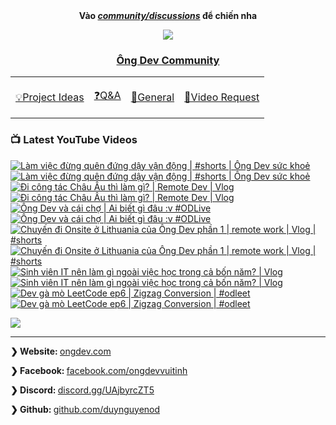 <div align="center">
      <b
        >Vào
        <a href="https://github.com/OngDev/community/discussions"
          ><i>community/discussions</i></a
        >
        để chiến nha</b
      >

<img
    src="https://raw.githubusercontent.com/thuanpham2311/img/master/ongDevCharacters/4.png"
  />

### [Ông Dev Community](https://github.com/OngDev/community/discussions)

  <b>
    <table>
      <tr>
        <td>
          <a
            href="https://github.com/OngDev/community/discussions/categories/project-ideas"
            ><p>💡Project Ideas</p></a
          >
        </td>
        <td>
          <a
            href="https://github.com/OngDev/community/discussions/categories/q-a"
            ><p>❓Q&A</p></a
          >
        </td>
        <td>
          <a
            href="https://github.com/OngDev/community/discussions/categories/general"
            ><p>💬General</p></a
          >
        </td>
        <td>
          <a
            href="https://github.com/OngDev/community/discussions/categories/video-request"
            ><p>🎥Video Request</p></a
          >
        </td>
      </tr>
    </table>
  </b>
</div>

### 📺 Latest YouTube Videos

<!-- BEGIN YOUTUBE-CARDS -->
[![Làm việc đừng quên đứng dậy vận động | #shorts | Ông Dev sức khoẻ](https://ytcards.demolab.com/?id=ncJ8WkZrjfQ&title=L%C3%A0m+vi%E1%BB%87c+%C4%91%E1%BB%ABng+qu%C3%AAn+%C4%91%E1%BB%A9ng+d%E1%BA%ADy+v%E1%BA%ADn+%C4%91%E1%BB%99ng+%7C+%23shorts+%7C+%C3%94ng+Dev+s%E1%BB%A9c+kho%E1%BA%BB&timestamp=1665137792&background_color=%230d1117&title_color=%23ffffff&stats_color=%23dedede&width=250&duration=30 "Làm việc đừng quên đứng dậy vận động | #shorts | Ông Dev sức khoẻ")](https://www.youtube.com/watch?v=ncJ8WkZrjfQ#gh-dark-mode-only)[![Làm việc đừng quên đứng dậy vận động | #shorts | Ông Dev sức khoẻ](https://ytcards.demolab.com/?id=ncJ8WkZrjfQ&title=L%C3%A0m+vi%E1%BB%87c+%C4%91%E1%BB%ABng+qu%C3%AAn+%C4%91%E1%BB%A9ng+d%E1%BA%ADy+v%E1%BA%ADn+%C4%91%E1%BB%99ng+%7C+%23shorts+%7C+%C3%94ng+Dev+s%E1%BB%A9c+kho%E1%BA%BB&timestamp=1665137792&background_color=%23ffffff&title_color=%2324292f&stats_color=%2357606a&width=250&duration=30 "Làm việc đừng quên đứng dậy vận động | #shorts | Ông Dev sức khoẻ")](https://www.youtube.com/watch?v=ncJ8WkZrjfQ#gh-light-mode-only)
[![Đi công tác Châu Âu thì làm gì? | Remote Dev | Vlog](https://ytcards.demolab.com/?id=LFfv7v5MWNk&title=%C4%90i+c%C3%B4ng+t%C3%A1c+Ch%C3%A2u+%C3%82u+th%C3%AC+l%C3%A0m+g%C3%AC%3F+%7C+Remote+Dev+%7C+Vlog&timestamp=1665068509&background_color=%230d1117&title_color=%23ffffff&stats_color=%23dedede&width=250&duration=765 "Đi công tác Châu Âu thì làm gì? | Remote Dev | Vlog")](https://www.youtube.com/watch?v=LFfv7v5MWNk#gh-dark-mode-only)[![Đi công tác Châu Âu thì làm gì? | Remote Dev | Vlog](https://ytcards.demolab.com/?id=LFfv7v5MWNk&title=%C4%90i+c%C3%B4ng+t%C3%A1c+Ch%C3%A2u+%C3%82u+th%C3%AC+l%C3%A0m+g%C3%AC%3F+%7C+Remote+Dev+%7C+Vlog&timestamp=1665068509&background_color=%23ffffff&title_color=%2324292f&stats_color=%2357606a&width=250&duration=765 "Đi công tác Châu Âu thì làm gì? | Remote Dev | Vlog")](https://www.youtube.com/watch?v=LFfv7v5MWNk#gh-light-mode-only)
[![Ông Dev và cái chợ | Ai biết gì đâu :v #ODLive](https://ytcards.demolab.com/?id=4VQzNAqzPxo&title=%C3%94ng+Dev+v%C3%A0+c%C3%A1i+ch%E1%BB%A3+%7C+Ai+bi%E1%BA%BFt+g%C3%AC+%C4%91%C3%A2u+%3Av+%23ODLive&timestamp=1664900126&background_color=%230d1117&title_color=%23ffffff&stats_color=%23dedede&width=250&duration=7671 "Ông Dev và cái chợ | Ai biết gì đâu :v #ODLive")](https://www.youtube.com/watch?v=4VQzNAqzPxo#gh-dark-mode-only)[![Ông Dev và cái chợ | Ai biết gì đâu :v #ODLive](https://ytcards.demolab.com/?id=4VQzNAqzPxo&title=%C3%94ng+Dev+v%C3%A0+c%C3%A1i+ch%E1%BB%A3+%7C+Ai+bi%E1%BA%BFt+g%C3%AC+%C4%91%C3%A2u+%3Av+%23ODLive&timestamp=1664900126&background_color=%23ffffff&title_color=%2324292f&stats_color=%2357606a&width=250&duration=7671 "Ông Dev và cái chợ | Ai biết gì đâu :v #ODLive")](https://www.youtube.com/watch?v=4VQzNAqzPxo#gh-light-mode-only)
[![Chuyến đi Onsite ở Lithuania  của Ông Dev phần 1 | remote work | Vlog | #shorts](https://ytcards.demolab.com/?id=S59SRIGd820&title=Chuy%E1%BA%BFn+%C4%91i+Onsite+%E1%BB%9F+Lithuania++c%E1%BB%A7a+%C3%94ng+Dev+ph%E1%BA%A7n+1+%7C+remote+work+%7C+Vlog+%7C+%23shorts&timestamp=1663160416&background_color=%230d1117&title_color=%23ffffff&stats_color=%23dedede&width=250&duration=60 "Chuyến đi Onsite ở Lithuania  của Ông Dev phần 1 | remote work | Vlog | #shorts")](https://www.youtube.com/watch?v=S59SRIGd820#gh-dark-mode-only)[![Chuyến đi Onsite ở Lithuania  của Ông Dev phần 1 | remote work | Vlog | #shorts](https://ytcards.demolab.com/?id=S59SRIGd820&title=Chuy%E1%BA%BFn+%C4%91i+Onsite+%E1%BB%9F+Lithuania++c%E1%BB%A7a+%C3%94ng+Dev+ph%E1%BA%A7n+1+%7C+remote+work+%7C+Vlog+%7C+%23shorts&timestamp=1663160416&background_color=%23ffffff&title_color=%2324292f&stats_color=%2357606a&width=250&duration=60 "Chuyến đi Onsite ở Lithuania  của Ông Dev phần 1 | remote work | Vlog | #shorts")](https://www.youtube.com/watch?v=S59SRIGd820#gh-light-mode-only)
[![Sinh viên IT nên làm gì ngoài việc học trong cả bốn năm? | Vlog](https://ytcards.demolab.com/?id=QTUEUad-rfc&title=Sinh+vi%C3%AAn+IT+n%C3%AAn+l%C3%A0m+g%C3%AC+ngo%C3%A0i+vi%E1%BB%87c+h%E1%BB%8Dc+trong+c%E1%BA%A3+b%E1%BB%91n+n%C4%83m%3F+%7C+Vlog&timestamp=1662388208&background_color=%230d1117&title_color=%23ffffff&stats_color=%23dedede&width=250&duration=461 "Sinh viên IT nên làm gì ngoài việc học trong cả bốn năm? | Vlog")](https://www.youtube.com/watch?v=QTUEUad-rfc#gh-dark-mode-only)[![Sinh viên IT nên làm gì ngoài việc học trong cả bốn năm? | Vlog](https://ytcards.demolab.com/?id=QTUEUad-rfc&title=Sinh+vi%C3%AAn+IT+n%C3%AAn+l%C3%A0m+g%C3%AC+ngo%C3%A0i+vi%E1%BB%87c+h%E1%BB%8Dc+trong+c%E1%BA%A3+b%E1%BB%91n+n%C4%83m%3F+%7C+Vlog&timestamp=1662388208&background_color=%23ffffff&title_color=%2324292f&stats_color=%2357606a&width=250&duration=461 "Sinh viên IT nên làm gì ngoài việc học trong cả bốn năm? | Vlog")](https://www.youtube.com/watch?v=QTUEUad-rfc#gh-light-mode-only)
[![Dev gà mò LeetCode ep6 | Zigzag Conversion | #odleet](https://ytcards.demolab.com/?id=g0p7aKlheeo&title=Dev+g%C3%A0+m%C3%B2+LeetCode+ep6+%7C+Zigzag+Conversion+%7C+%23odleet&timestamp=1661935079&background_color=%230d1117&title_color=%23ffffff&stats_color=%23dedede&width=250&duration=1079 "Dev gà mò LeetCode ep6 | Zigzag Conversion | #odleet")](https://www.youtube.com/watch?v=g0p7aKlheeo#gh-dark-mode-only)[![Dev gà mò LeetCode ep6 | Zigzag Conversion | #odleet](https://ytcards.demolab.com/?id=g0p7aKlheeo&title=Dev+g%C3%A0+m%C3%B2+LeetCode+ep6+%7C+Zigzag+Conversion+%7C+%23odleet&timestamp=1661935079&background_color=%23ffffff&title_color=%2324292f&stats_color=%2357606a&width=250&duration=1079 "Dev gà mò LeetCode ep6 | Zigzag Conversion | #odleet")](https://www.youtube.com/watch?v=g0p7aKlheeo#gh-light-mode-only)
<!-- END YOUTUBE-CARDS -->

[<img src="https://custom-icon-badges.demolab.com/badge/-Subscribe%20For%20More-red?style=for-the-badge&logo=video&logoColor=white"/>](https://www.youtube.com/channel/ongdev?sub_confirmation=1)

---

<strong>❯ Website: </strong><a href="https://ongdev.com">ongdev.com</a>

<strong>❯ Facebook: </strong><a href="https://www.facebook.com/ongdevvuitinh">facebook.com/ongdevvuitinh</a>

<strong>❯ Discord: </strong><a href="https://discord.gg/UAjbyrcZT5">discord.gg/UAjbyrcZT5</a>

<strong>❯ Github: </strong><a href="https://github.com/duynguyenod">github.com/duynguyenod</a>
